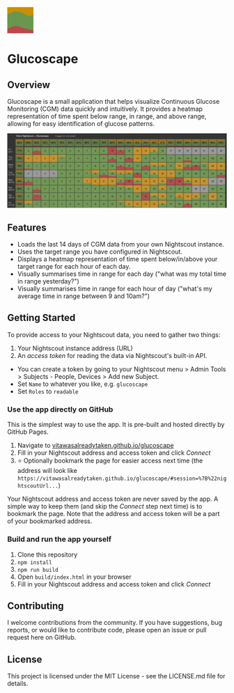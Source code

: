 <img src="src/logo.png" width="60">

# Glucoscape

## Overview

Glucoscape is a small application that helps visualize Continuous Glucose Monitoring (CGM) data quickly and intuitively. It provides a heatmap representation of time spent below range, in range, and above range, allowing for easy identification of glucose patterns.

![](screenshot.png)

## Features

- Loads the last 14 days of CGM data from your own Nightscout instance.
- Uses the target range you have configured in Nightscout.
- Displays a heatmap representation of time spent below/in/above your target range for each hour of each day.
- Visually summarises time in range for each day ("what was my total time in range yesterday?")
- Visually summarises time in range for each hour of day ("what's my average time in range between 9 and 10am?")

## Getting Started

To provide access to your Nightscout data, you need to gather two things:

1. Your Nightscout instance address (URL)
2. An _access token_ for reading the data via Nightscout's built-in API.

- You can create a token by going to your Nightscout menu > Admin Tools > Subjects - People, Devices > Add new Subject.
- Set `Name` to whatever you like, e.g. `glucoscape`
- Set `Roles` to `readable`

### Use the app directly on GitHub

This is the simplest way to use the app. It is pre-built and hosted directly by GitHub Pages.

1. Navigate to [vitawasalreadytaken.github.io/glucoscape](https://vitawasalreadytaken.github.io/glucoscape/)
2. Fill in your Nightscout address and access token and click _Connect_
3. ⭐️ Optionally bookmark the page for easier access next time (the address will look like `https://vitawasalreadytaken.github.io/glucoscape/#session=%7B%22nightscoutUrl...`)

Your Nightscout address and access token are never saved by the app.
A simple way to keep them (and skip the _Connect_ step next time) is to bookmark the page.
Note that the address and access token will be a part of your bookmarked address.

### Build and run the app yourself

1. Clone this repository
2. `npm install`
3. `npm run build`
4. Open `build/index.html` in your browser
5. Fill in your Nightscout address and access token and click _Connect_

## Contributing

I welcome contributions from the community. If you have suggestions, bug reports, or would like to contribute code, please open an issue or pull request here on GitHub.

## License

This project is licensed under the MIT License - see the LICENSE.md file for details.
